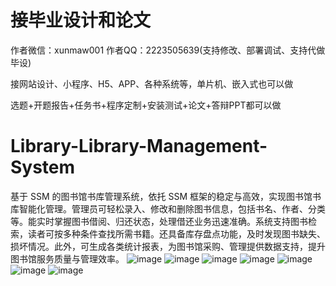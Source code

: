 # 接毕业设计和论文
作者微信：xunmaw001  作者QQ：2223505639(支持修改、部署调试、支持代做毕设)

接网站设计、小程序、H5、APP、各种系统等，单片机、嵌入式也可以做

选题+开题报告+任务书+程序定制+安装测试+论文+答辩PPT都可以做
# Library-Library-Management-System
基于 SSM 的图书馆书库管理系统，依托 SSM 框架的稳定与高效，实现图书馆书库智能化管理。管理员可轻松录入、修改和删除图书信息，包括书名、作者、分类等。能实时掌握图书借阅、归还状态，处理借还业务迅速准确。系统支持图书检索，读者可按多种条件查找所需书籍。还具备库存盘点功能，及时发现图书缺失、损坏情况。此外，可生成各类统计报表，为图书馆采购、管理提供数据支持，提升图书馆服务质量与管理效率。 
![image](https://github.com/user-attachments/assets/1b8d1b86-a358-4540-923a-df17e8ac918c)
![image](https://github.com/user-attachments/assets/c89f436a-d920-4c30-a57f-82bbb672d04a)
![image](https://github.com/user-attachments/assets/ae8e4420-8ea2-495a-a7cc-0283b5c56849)
![image](https://github.com/user-attachments/assets/0ff7a796-3244-4f4e-89e6-89a26f454be3)
![image](https://github.com/user-attachments/assets/bd6ac89b-50ab-4555-a0cb-6f98d385d059)
![image](https://github.com/user-attachments/assets/7add0376-cd6d-49ec-ba34-52a7b4ad2693)
![image](https://github.com/user-attachments/assets/b4c74129-7156-4610-8a2d-af6dd0d52294)
